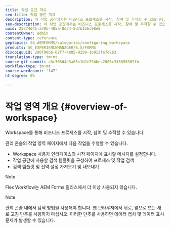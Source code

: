 ```yaml
---
title: 작업 공간 개요
seo-title: 작업 공간 개요
description: 이 작업 공간에서는 비즈니스 프로세스를 시작, 참여 및 추적할 수 있습니다. 작업 영역에 대해 자세히 알아봅니다.
seo-description: 이 작업 공간에서는 비즈니스 프로세스를 시작, 참여 및 추적할 수 있습니다. 작업 영역에 대해 자세히 알아봅니다.
uuid: 25374641-a70b-485a-8d34-5d7b156c08e8
contentOwner: admin
content-type: reference
geptopics: SG_AEMFORMS/categories/configuring_workspace
products: SG_EXPERIENCEMANAGER/6.5/FORMS
discoiquuid: 2d6f90bb-62f7-4805-9250-1b913fe7d2b3
translation-type: tm+mt
source-git-commit: a3c303d4e3a85e1b2e794bec2006c335056309fb
workflow-type: tm+mt
source-wordcount: '147'
ht-degree: 0%

---
```



# 작업 영역 개요 {#overview-of-workspace}

Workspace를 통해 비즈니스 프로세스를 시작, 참여 및 추적할 수 있습니다.

관리 콘솔의 작업 영역 페이지에서 다음 작업을 수행할 수 있습니다.

* Workspace 사용자 인터페이스의 시작 페이지에 표시할 메시지를 설정합니다.
* 작업 공간에 사용할 검색 템플릿을 구성하여 프로세스 및 작업 검색
* 검색 템플릿 및 전역 설정 가져오기 및 내보내기

>[!NOTE]
>
>Flex Workflow는 AEM Forms 릴리스에서 더 이상 사용되지 않습니다.

>[!NOTE]
>
>관리 콘솔 내에서 탐색 방법을 사용해야 합니다. 웹 브라우저에서 뒤로, 앞으로 또는 새로 고침 단추를 사용하지 마십시오. 이러한 단추를 사용하면 데이터 캡처 및 데이터 표시 문제가 발생할 수 있습니다.

